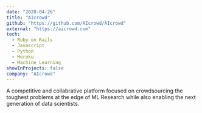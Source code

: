 ```yaml
---
date: "2020-04-26"
title: "AIcrowd"
github: "https://github.com/AIcrowd/AIcrowd"
external: "https://aicrowd.com"
tech:
  - Ruby on Rails
  - Javascript
  - Python
  - Heroku
  - Machine Learning
showInProjects: false
company: "AIcrowd"
---
```


A competitive and collabrative platform focused on crowdsourcing the toughest problems at the edge of ML Research while also enabling the next generation of data scientists.
